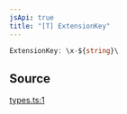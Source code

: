 ```yaml
---
jsApi: true
title: "[T] ExtensionKey"
---
```


```ts
ExtensionKey: \x-${string}\
```

## Source

[types.ts:1](https://github.com/markcowl/cadl/blob/3db15286/packages/openapi/src/types.ts#L1)
